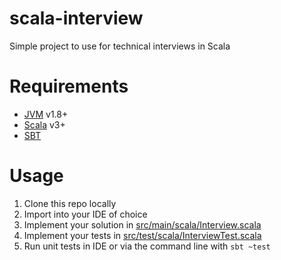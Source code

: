 # scala-interview
Simple project to use for technical interviews in Scala

# Requirements
* [JVM](https://adoptium.net/temurin/) v1.8+
* [Scala](https://www.scala-lang.org/download/) v3+
* [SBT](https://www.scala-sbt.org/download.html)

# Usage
1. Clone this repo locally
1. Import into your IDE of choice
1. Implement your solution in [src/main/scala/Interview.scala](src/main/scala/Interview.scala)
1. Implement your tests in [src/test/scala/InterviewTest.scala](src/test/scala/InterviewTest.scala)
1. Run unit tests in IDE or via the command line with `sbt ~test`
